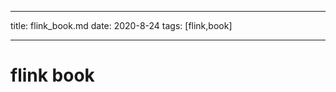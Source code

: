  ---
 title:  flink_book.md
 date: 2020-8-24
 tags:  [flink,book]

 ---

 <!--more-->

 # flink book
